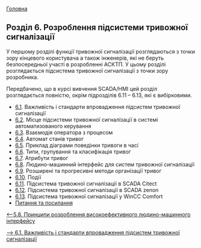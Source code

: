 [Головна](README.md)

## Розділ 6. Розроблення підсистеми тривожної сигналізації

У першому розділі функції тривожної сигналізації розглядаються з точки зору кінцевого користувача а також інженерів, які не беруть безпосередньої участі в розробленні АСКТП. У цьому розділі розглядається підсистема тривожної сигналізації з точки зору розробника.

Передбачено, що в курсі вивчення SCADA/HMI цей розділ розглядається повністю, окрім підрозділів 6.11 – 6.13, які є вибірковими.  

- [6.1](6_1.md). Важливість і стандарти впровадження підсистем тривожної сигналізації
- [6.2](6_2.md). Місце підсистеми тривожної сигналізації в системі автоматизованого керування
- [6.3](6_3.md). Взаємодія оператора з процесом
- [6.4](6_4.md). Автомат станів тривог
- [6.5](6_5.md). Приклад діаграми поведінки тривоги в часі
- [6.6](6_6.md). Типи, групування та класифікація тривог
- [6.7](6_7.md). Атрибути тривог
- [6.8](6_8.md). Людино-машинний інтерфейс для систем тривожної сигналізації
- [6.9](6_9.md). Розширені та прогресивні методи організації тривог
- [6.10](6_10.md). Події
- [6.11](6_11.md). Підсистема тривожної сигналізації в SCADA Citect
- [6.12](6_12.md). Підсистема тривожної сигналізації в SCADA zenon
- [6.13](6_13.md). Підсистема тривожної сигналізації у WinCC Comfort
- [Питання та посилання](6_q.md)

[<--5.8. Принципи розроблення високоефективного   людино-машинного інтерфейсу](5_8.md)

[--> 6.1. Важливість і стандарти впровадження підсистем тривожної сигналізації ](6_1.md)